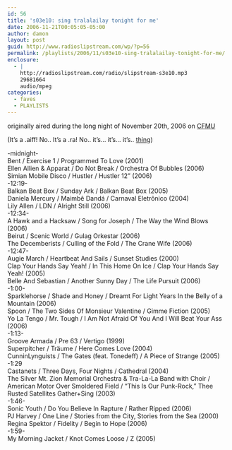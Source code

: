 ```yaml
---
id: 56
title: 's03e10: sing tralalailay tonight for me'
date: 2006-11-21T00:05:05-05:00
author: damon
layout: post
guid: http://www.radioslipstream.com/wp/?p=56
permalink: /playlists/2006/11/s03e10-sing-tralalailay-tonight-for-me/
enclosure:
  - |
    http://radioslipstream.com/radio/slipstream-s3e10.mp3
    29681664
    audio/mpeg
categories:
  - faves
  - PLAYLISTS
---
```

originally aired during the long night of November 20th, 2006 on [CFMU](http://cfmu.mcmaster.ca)

(It’s a .aiff! No.. It’s a .ra! No.. it’s… it’s… it’s.. [thing](http://radioslipstream.com/radio/slipstream-s3e10.mp3))

-midnight-  
Bent / Exercise 1 / Programmed To Love (2001)  
Ellen Allien & Apparat / Do Not Break / Orchestra Of Bubbles (2006)  
Simian Mobile Disco / Hustler / Hustler 12” (2006)  
-12:19-  
Balkan Beat Box / Sunday Ark / Balkan Beat Box (2005)  
Daniela Mercury / Maimbê Dandá / Carnaval Eletrônico (2004)  
Lily Allen / LDN / Alright Still (2006)  
-12:34-  
A Hawk and a Hacksaw / Song for Joseph / The Way the Wind Blows (2006)  
Beirut / Scenic World / Gulag Orkestar (2006)  
The Decemberists / Culling of the Fold / The Crane Wife (2006)  
-12:47-  
Augie March / Heartbeat And Sails / Sunset Studies (2000)  
Clap Your Hands Say Yeah! / In This Home On Ice / Clap Your Hands Say Yeah! (2005)  
Belle And Sebastian / Another Sunny Day / The Life Pursuit (2006)  
-1:00-  
Sparklehorse / Shade and Honey / Dreamt For Light Years In the Belly of a Mountain (2006)  
Spoon / The Two Sides Of Monsieur Valentine / Gimme Fiction (2005)  
Yo La Tengo / Mr. Tough / I Am Not Afraid Of You And I Will Beat Your Ass (2006)  
-1:13-  
Groove Armada / Pre 63 / Vertigo (1999)  
Superpitcher / Träume / Here Comes Love (2004)  
CunninLynguists / The Gates (feat. Tonedeff) / A Piece of Strange (2005)  
-1:29  
Castanets / Three Days, Four Nights / Cathedral (2004)  
The Silver Mt. Zion Memorial Orchestra & Tra-La-La Band with Choir / American Motor Over Smoldered Field / “This Is Our Punk-Rock,” Thee Rusted Satellites Gather+Sing (2003)  
-1:46-  
Sonic Youth / Do You Believe In Rapture / Rather Ripped (2006)  
PJ Harvey / One Line / Stories from the City, Stories from the Sea (2000)  
Regina Spektor / Fidelity / Begin to Hope (2006)  
-1:59-  
My Morning Jacket / Knot Comes Loose / Z (2005)